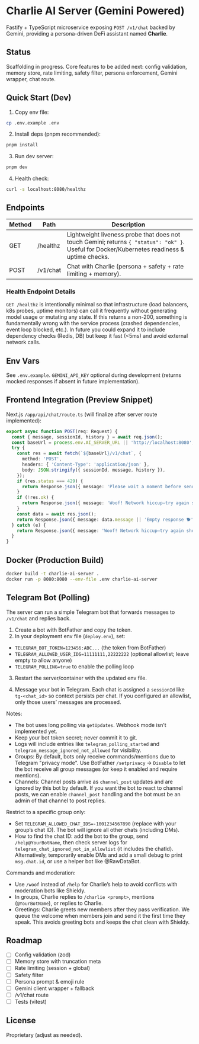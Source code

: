 # Charlie AI Server (Gemini Powered)

Fastify + TypeScript microservice exposing `POST /v1/chat` backed by Gemini, providing a persona-driven DeFi assistant named **Charlie**.

## Status
Scaffolding in progress. Core features to be added next: config validation, memory store, rate limiting, safety filter, persona enforcement, Gemini wrapper, chat route.

## Quick Start (Dev)

1. Copy env file:
```bash
cp .env.example .env
```
2. Install deps (pnpm recommended):
```bash
pnpm install
```
3. Run dev server:
```bash
pnpm dev
```
4. Health check:
```bash
curl -s localhost:8080/healthz
```

## Endpoints
| Method | Path      | Description |
|--------|-----------|-------------|
| GET    | /healthz  | Lightweight liveness probe that does not touch Gemini; returns `{ "status": "ok" }`. Useful for Docker/Kubernetes readiness & uptime checks. |
| POST   | /v1/chat  | Chat with Charlie (persona + safety + rate limiting + memory). |

### Health Endpoint Details
`GET /healthz` is intentionally minimal so that infrastructure (load balancers, k8s probes, uptime monitors) can call it frequently without generating model usage or mutating any state. If this returns a non-200, something is fundamentally wrong with the service process (crashed dependencies, event loop blocked, etc.). In future you could expand it to include dependency checks (Redis, DB) but keep it fast (<5ms) and avoid external network calls.

## Env Vars
See `.env.example`. `GEMINI_API_KEY` optional during development (returns mocked responses if absent in future implementation).

## Frontend Integration (Preview Snippet)
Next.js `/app/api/chat/route.ts` (will finalize after server route implemented):
```ts
export async function POST(req: Request) {
  const { message, sessionId, history } = await req.json();
  const baseUrl = process.env.AI_SERVER_URL || 'http://localhost:8080';
  try {
    const res = await fetch(`${baseUrl}/v1/chat`, {
      method: 'POST',
      headers: { 'Content-Type': 'application/json' },
      body: JSON.stringify({ sessionId, message, history }),
    });
    if (res.status === 429) {
      return Response.json({ message: 'Please wait a moment before sending another message. 🐕' }, { status: 200 });
    }
    if (!res.ok) {
      return Response.json({ message: 'Woof! Network hiccup—try again shortly. 🐕' }, { status: 200 });
    }
    const data = await res.json();
    return Response.json({ message: data.message || 'Empty response 🐕' });
  } catch (e) {
    return Response.json({ message: 'Woof! Network hiccup—try again shortly. 🐕' }, { status: 200 });
  }
}
```

## Docker (Production Build)
```bash
docker build -t charlie-ai-server .
docker run -p 8080:8080 --env-file .env charlie-ai-server
```

## Telegram Bot (Polling) 
The server can run a simple Telegram bot that forwards messages to `/v1/chat` and replies back.

1) Create a bot with BotFather and copy the token.
2) In your deployment env file (`deploy.env`), set:

- `TELEGRAM_BOT_TOKEN=123456:ABC...` (the token from BotFather)
- `TELEGRAM_ALLOWED_USER_IDS=11111111,22222222` (optional allowlist; leave empty to allow anyone)
- `TELEGRAM_POLLING=true` to enable the polling loop

3) Restart the server/container with the updated env file.

4) Message your bot in Telegram. Each chat is assigned a `sessionId` like `tg-<chat_id>` so context persists per chat. If you configured an allowlist, only those users’ messages are processed.

Notes:
- The bot uses long polling via `getUpdates`. Webhook mode isn’t implemented yet.
- Keep your bot token secret; never commit it to git.
- Logs will include entries like `telegram_polling_started` and `telegram_message_ignored_not_allowed` for visibility.
- Groups: By default, bots only receive commands/mentions due to Telegram "privacy mode". Use BotFather `/setprivacy` → `Disable` to let the bot receive all group messages (or keep it enabled and require mentions).
- Channels: Channel posts arrive as `channel_post` updates and are ignored by this bot by default. If you want the bot to react to channel posts, we can enable `channel_post` handling and the bot must be an admin of that channel to post replies.

Restrict to a specific group only:
- Set `TELEGRAM_ALLOWED_CHAT_IDS=-1001234567890` (replace with your group’s chat ID). The bot will ignore all other chats (including DMs).
- How to find the chat ID: add the bot to the group, send `/help@YourBotName`, then check server logs for `telegram_chat_ignored_not_in_allowlist` (it includes the chatId). Alternatively, temporarily enable DMs and add a small debug to print `msg.chat.id`, or use a helper bot like @RawDataBot.

Commands and moderation:
- Use `/woof` instead of `/help` for Charlie’s help to avoid conflicts with moderation bots like Shieldy.
- In groups, Charlie replies to `/charlie <prompt>`, mentions (`@YourBotName`), or replies to Charlie.
- Greetings: Charlie greets new members after they pass verification. We queue the welcome when members join and send it the first time they speak. This avoids greeting bots and keeps the chat clean with Shieldy.

## Roadmap
- [ ] Config validation (zod)
- [ ] Memory store with truncation meta
- [ ] Rate limiting (session + global)
- [ ] Safety filter
- [ ] Persona prompt & emoji rule
- [ ] Gemini client wrapper + fallback
- [ ] /v1/chat route
- [ ] Tests (vitest)

## License
Proprietary (adjust as needed).

